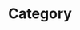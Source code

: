 ---
title : "Category"
layout : categories
permalink : /categories/
author_profile : true
sidebar:
    nav: "docs"
---